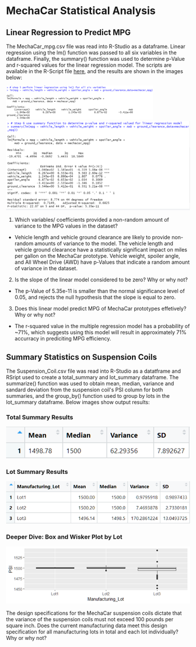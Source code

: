 # MechaCar Statistical Analysis

## Linear Regression to Predict MPG

The MechaCar_mpg.csv file was read into R-Studio as a dataframe. Linear regression using the lm() function was passed to all six variables in the dataframe. Finally, the summary() function was used to determine p-Value and r-squared values for the linear regression model. The scripts are available in the R-Script file <a href='R_Analysis/.Rhistory'>here</a>, and the results are shown in the images below:

<img src="images/delivery1_step5.png" width='80%' height='40%'>

<img src="images/delivery1_step6.png">

1. Which variables/ coefficients provided a non-random amount of variance to the MPG values in the dataset?
  * Vehicle length and vehicle ground clearance are likely to provide non-random amounts of variance to the model. The vehicle length and vehicle ground clearance have a statistically significant impact on miles per gallon on the MechaCar prototype. Vehicle weight, spoiler angle, and All Wheel Drive (AWD) have p-Values that indicate a random amount of variance in the dataset.

2. Is the slope of the linear model considered to be zero? Why or why not?
 * The p-Value of 5.35e-11 is smaller than the normal significance level of 0.05, and rejects the null hypothesis that the slope is equal to zero.

3. Does this linear model predict MPG of MechaCar prototypes effetively? Why or why not?
 * The r-squared value in the multiple regression model has a probability of ~71%, which suggests using this model will result in approximately 71% accurracy in prediciting MPG efficiency. 

## Summary Statistics on Suspension Coils
The Suspension_Coil.csv file was read into R-Studio as a datatframe and RSript used to create a total_summary and lot_summary dataframe. The summarize() function was used to obtain mean, median, variance and sandard deviation from the suspension coil's PSI column for both summaries, and the group_by() function used to group by lots in the lot_summary dataframe. Below images show output results:

### Total Summary Results
<img src='images/deliverable2_total_summary.png'>

### Lot Summary Results
<img src='images/deliverable2_lot_summary.png'>

### Deeper Dive: Box and Wisker Plot by Lot
<img src='images/deliverable2_box_whisker.png'>

The design specifications for the MechaCar suspension coils dictate that the variance of the suspension coils must not exceed 100 pounds per square inch. Does the current manufacturing data meet this design specification for all manufacturing lots in total and each lot individually? Why or why not?




